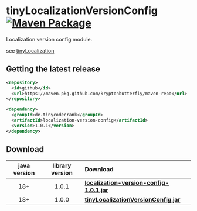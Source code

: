 # tinyLocalizationVersionConfig [![Maven Package](https://github.com/kryptonbutterfly/tinyLocalizationVersionConfig/actions/workflows/maven-publish.yml/badge.svg)](https://github.com/kryptonbutterfly/tinyLocalizationVersionConfig/actions/workflows/maven-publish.yml)

Localization version config module.

see [tinyLocalization](https://github.com/kryptonbutterfly/tinyLocalization)

## Getting the latest release

```xml
<repository>
  <id>github</id>
  <url>https://maven.pkg.github.com/kryptonbutterfly/maven-repo</url>
</repository>
```

```xml
<dependency>
  <groupId>de.tinycodecrank</groupId>
  <artifactId>localization-version-config</artifactId>
  <version>1.0.1</version>
</dependency>
```

## Download

java version | library version | Download
:----------: | :-------------: | :-------
18+          | 1.0.1           | [**localization-version-config-1.0.1.jar**](https://github-registry-files.githubusercontent.com/731108692/54472a00-9cf3-11ee-84e1-6b7bb86b7c12?X-Amz-Algorithm=AWS4-HMAC-SHA256&X-Amz-Credential=AKIAIWNJYAX4CSVEH53A%2F20231228%2Fus-east-1%2Fs3%2Faws4_request&X-Amz-Date=20231228T152740Z&X-Amz-Expires=300&X-Amz-Signature=4f4c1d874cb349bf9ca06531dd70bf7807188ba012141d00fd437aa2d7301ddf&X-Amz-SignedHeaders=host&actor_id=0&key_id=0&repo_id=731108692&response-content-disposition=filename%3Dlocalization-version-config-1.0.1.jar&response-content-type=application%2Foctet-stream)
18+          | 1.0.0           | [**tinyLocalizationVersionConfig.jar**](https://github.com/kryptonbutterfly/tinyLocalizationVersionConfig/releases/download/v1.0.0/tinyLocalizationVersionConfig.jar)

